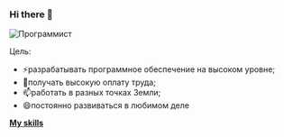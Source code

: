 ### Hi there 👋

![*Программист*](https://alexeyzelenko.github.io/my-skills/images/programmist.jpg)

Цель:
- ⚡разрабатывать программное обеспечение на высоком уровне;
- 🌱получать высокую оплату труда;
- 📫работать в разных точках Земли;
- 😄постоянно развиваться в любимом деле

[**My skills**](https://alexeyzelenko.github.io/AlexeyZelenko/)
